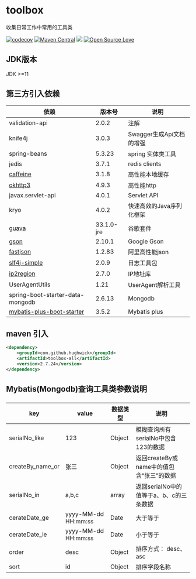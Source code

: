 # toolbox

收集日常工作中常用的工具类

[![codecov](https://codecov.io/github/HughWick/toolbox/branch/2.7.X/graph/badge.svg?token=U8DM4TQRZZ)](https://codecov.io/github/HughWick/toolbox)
[![Maven Central](https://img.shields.io/maven-central/v/com.github.hughwick/toolbox-all)](https://central.sonatype.com/artifact/com.github.hughwick/toolbox-all)
[![](https://img.shields.io/badge/license-Apache2-FF0080.svg)](https://github.com/hughwick/toolbox/blob/master/LICENSE.txt)
[![Open Source Love](https://badges.frapsoft.com/os/v2/open-source.svg?v=103)](https://github.com/hughwick/toolbox)

## JDK版本

JDK >=11

## 第三方引入依赖

| 依赖                                                    | 版本号        | 说明                |
|--------------------------------------------------------|------------|-------------------|
| validation-api                                         | 2.0.2      | 注解                |
| knife4j                                                | 3.0.3      | Swagger生成Api文档的增强 |
| spring-beans                                           | 5.3.23     | spring 实体类工具      |
| jedis                                                  | 3.7.1      | redis clients     |
| [caffeine](https://github.com/ben-manes/caffeine)      | 3.1.8      | 高性能本地缓存           |
| [okhttp3](https://github.com/square/okhttp)            | 4.9.3      | 高性能http           |
| javax.servlet-api                                      | 4.0.1      | Servlet API       |
| kryo                                                   | 4.0.2      | 快速高效的Java序列化框架    |
| [guava](https://github.com/google/guava)               | 33.1.0-jre | 谷歌套件              |
| [gson](https://github.com/google/gson)                 | 2.10.1     | Google Gson       |
| [fastjson](https://github.com/alibaba/fastjson2)       | 1.2.83     | 阿里高性能json         |
| [slf4j-simple](https://github.com/qos-ch/slf4j)        | 2.0.9      | 日志工具包             |
| [ip2region](https://github.com/lionsoul2014/ip2region) | 2.7.0      | IP地址库             |
| UserAgentUtils                                         | 1.21       | UserAgent解析工具     |
| spring-boot-starter-data-mongodb                       | 2.6.13     | Mongodb           |
| [mybatis-plus-boot-starter](https://www.baomidou.com/) | 3.5.2      | Mybatis plus      |

## maven 引入

```xml
<dependency>
    <groupId>com.github.hughwick</groupId>
    <artifactId>toolbox-all</artifactId>
    <version>2.7.24</version>
</dependency>
```


## Mybatis(Mongodb)查询工具类参数说明

##### 
| key              | value               | 数据类型  | 说明                               |
|------------------|---------------------|----------|----------------------------------|
| serialNo_like    | 123                 | Object   | 模糊查询所有serialNo中包含123的数据          |
| createBy_name_or | 张三                 | Object   | 返回createBy或name中的值包含“张三”的数据      |
| serialNo_in      | a,b,c               | array    | 返回serialNo中的值等于a、b、c的三条数据        |
| cerateDate_ge    | yyyy-MM-dd HH:mm:ss | Date     | 大于等于                             |
| cerateDate_le    | yyyy-MM-dd HH:mm:ss | Date     | 小于等于                             |
| order            | desc                | Object   | 排序方式：     desc、asc               |
| sort             | id                  | Object   | 排序字段名称                           |


